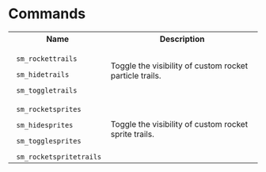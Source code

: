 <h1> Commands </h1>

<table>
	<tr>
		<th> Name </th>
		<th> Description </th>
	</tr>
	<tr>
		<td>
			<p><code> sm_rockettrails </code></p>
			<p><code> sm_hidetrails </code></p>
			<code> sm_toggletrails </code>
		</td>
		<td> Toggle the visibility of custom rocket particle trails. </td>
	</tr>
	<tr>
		<td>
			<p><code> sm_rocketsprites </code></p>
			<p><code> sm_hidesprites </code></p>
			<p><code> sm_togglesprites </code></p>
			<code> sm_rocketspritetrails </code>
		</td>
		<td> Toggle the visibility of custom rocket sprite trails. </td>
	</tr>
</table>
